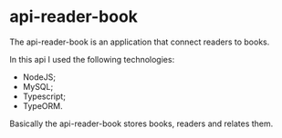 # api-reader-book

The api-reader-book is an application that connect readers to books.

In this api I used the following technologies:

* NodeJS;
* MySQL;
* Typescript;
* TypeORM.

Basically the api-reader-book stores books, readers and relates them.
